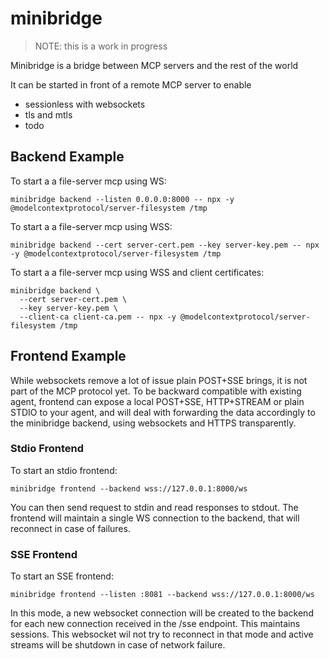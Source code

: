 # minibridge

> NOTE: this is a work in progress

Minibridge is a bridge between MCP servers and the rest of the world

It can be started in front of a remote MCP server to enable

- sessionless with websockets
- tls and mtls
- todo


## Backend Example

To start a a file-server mcp using WS:

    minibridge backend --listen 0.0.0.0:8000 -- npx -y @modelcontextprotocol/server-filesystem /tmp

To start a a file-server mcp using WSS:

    minibridge backend --cert server-cert.pem --key server-key.pem -- npx -y @modelcontextprotocol/server-filesystem /tmp

To start a a file-server mcp using WSS and client certificates:

    minibridge backend \
      --cert server-cert.pem \
      --key server-key.pem \
      --client-ca client-ca.pem -- npx -y @modelcontextprotocol/server-filesystem /tmp

## Frontend Example

While websockets remove a lot of issue plain POST+SSE brings, it is not part of
the MCP protocol yet. To be backward compatible with existing agent, frontend
can expose a local POST+SSE, HTTP+STREAM or plain STDIO to your agent, and will
deal with forwarding the data accordingly to the minibridge backend, using
websockets and HTTPS transparently.

### Stdio Frontend

To start an stdio frontend:

    minibridge frontend --backend wss://127.0.0.1:8000/ws

You can then send request to stdin and read responses to stdout. The frontend
will maintain a single WS connection to the backend, that will reconnect in case
of failures.


### SSE Frontend

To start an SSE frontend:

    minibridge frontend --listen :8081 --backend wss://127.0.0.1:8000/ws

In this mode, a new websocket connection will be created to the backend for each
new connection received in the /sse endpoint. This maintains sessions. This
websocket wil not try to reconnect in that mode and active streams will be
shutdown in case of network failure.
